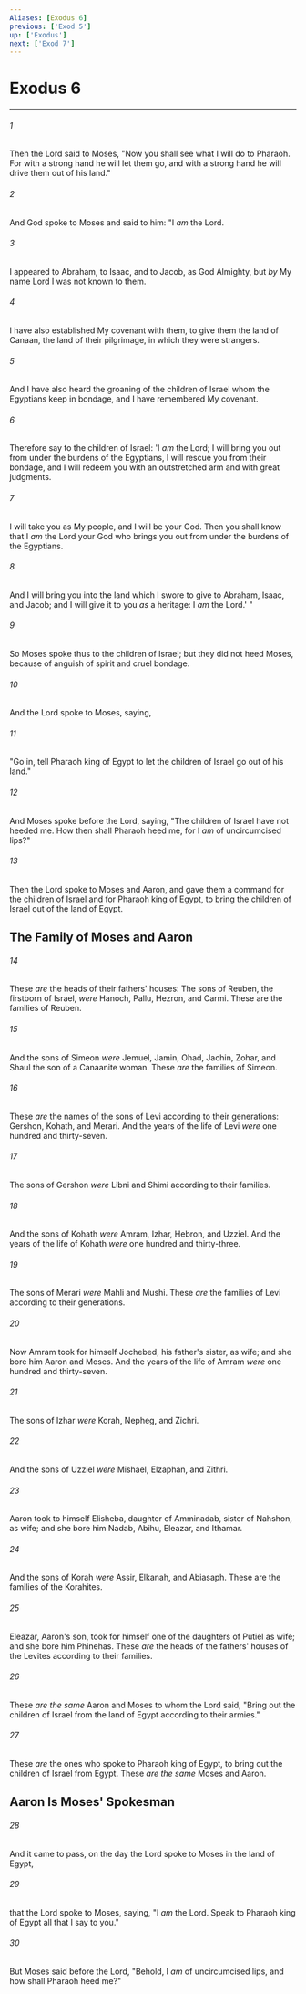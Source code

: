```yaml
---
Aliases: [Exodus 6]
previous: ['Exod 5']
up: ['Exodus']
next: ['Exod 7']
---
```

# Exodus 6

***


###### 1 
Then the Lord said to Moses, "Now you shall see what I will do to Pharaoh. For with a strong hand he will let them go, and with a strong hand he will drive them out of his land." 

###### 2 
And God spoke to Moses and said to him: "I _am_ the Lord. 

###### 3 
I appeared to Abraham, to Isaac, and to Jacob, as God Almighty, but _by_ My name Lord I was not known to them. 

###### 4 
I have also established My covenant with them, to give them the land of Canaan, the land of their pilgrimage, in which they were strangers. 

###### 5 
And I have also heard the groaning of the children of Israel whom the Egyptians keep in bondage, and I have remembered My covenant. 

###### 6 
Therefore say to the children of Israel: 'I _am_ the Lord; I will bring you out from under the burdens of the Egyptians, I will rescue you from their bondage, and I will redeem you with an outstretched arm and with great judgments. 

###### 7 
I will take you as My people, and I will be your God. Then you shall know that I _am_ the Lord your God who brings you out from under the burdens of the Egyptians. 

###### 8 
And I will bring you into the land which I swore to give to Abraham, Isaac, and Jacob; and I will give it to you _as_ a heritage: I _am_ the Lord.' " 

###### 9 
So Moses spoke thus to the children of Israel; but they did not heed Moses, because of anguish of spirit and cruel bondage. 

###### 10 
And the Lord spoke to Moses, saying, 

###### 11 
"Go in, tell Pharaoh king of Egypt to let the children of Israel go out of his land." 

###### 12 
And Moses spoke before the Lord, saying, "The children of Israel have not heeded me. How then shall Pharaoh heed me, for I _am_ of uncircumcised lips?" 

###### 13 
Then the Lord spoke to Moses and Aaron, and gave them a command for the children of Israel and for Pharaoh king of Egypt, to bring the children of Israel out of the land of Egypt.

## The Family of Moses and Aaron 

###### 14 
These _are_ the heads of their fathers' houses: The sons of Reuben, the firstborn of Israel, _were_ Hanoch, Pallu, Hezron, and Carmi. These are the families of Reuben. 

###### 15 
And the sons of Simeon _were_ Jemuel, Jamin, Ohad, Jachin, Zohar, and Shaul the son of a Canaanite woman. These _are_ the families of Simeon. 

###### 16 
These _are_ the names of the sons of Levi according to their generations: Gershon, Kohath, and Merari. And the years of the life of Levi _were_ one hundred and thirty-seven. 

###### 17 
The sons of Gershon _were_ Libni and Shimi according to their families. 

###### 18 
And the sons of Kohath _were_ Amram, Izhar, Hebron, and Uzziel. And the years of the life of Kohath _were_ one hundred and thirty-three. 

###### 19 
The sons of Merari _were_ Mahli and Mushi. These _are_ the families of Levi according to their generations. 

###### 20 
Now Amram took for himself Jochebed, his father's sister, as wife; and she bore him Aaron and Moses. And the years of the life of Amram _were_ one hundred and thirty-seven. 

###### 21 
The sons of Izhar _were_ Korah, Nepheg, and Zichri. 

###### 22 
And the sons of Uzziel _were_ Mishael, Elzaphan, and Zithri. 

###### 23 
Aaron took to himself Elisheba, daughter of Amminadab, sister of Nahshon, as wife; and she bore him Nadab, Abihu, Eleazar, and Ithamar. 

###### 24 
And the sons of Korah _were_ Assir, Elkanah, and Abiasaph. These are the families of the Korahites. 

###### 25 
Eleazar, Aaron's son, took for himself one of the daughters of Putiel as wife; and she bore him Phinehas. These _are_ the heads of the fathers' houses of the Levites according to their families. 

###### 26 
These _are the same_ Aaron and Moses to whom the Lord said, "Bring out the children of Israel from the land of Egypt according to their armies." 

###### 27 
These _are_ the ones who spoke to Pharaoh king of Egypt, to bring out the children of Israel from Egypt. These _are the same_ Moses and Aaron.

## Aaron Is Moses' Spokesman 

###### 28 
And it came to pass, on the day the Lord spoke to Moses in the land of Egypt, 

###### 29 
that the Lord spoke to Moses, saying, "I _am_ the Lord. Speak to Pharaoh king of Egypt all that I say to you." 

###### 30 
But Moses said before the Lord, "Behold, I _am_ of uncircumcised lips, and how shall Pharaoh heed me?"
